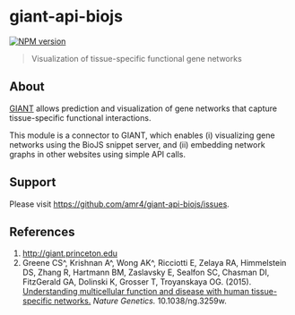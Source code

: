 # giant-api-biojs

[![NPM version](http://img.shields.io/npm/v/giant-api-biojs.svg)](https://www.npmjs.org/package/giant-api-biojs)

> Visualization of tissue-specific functional gene networks

## About

[GIANT](http://giant.princeton.edu) allows prediction and visualization of gene networks that capture tissue-specific functional interactions.

This module is a connector to GIANT, which enables (i) visualizing gene networks using the BioJS snippet server, and (ii) embedding network graphs in other websites using simple API calls.

## Support

Please visit https://github.com/amr4/giant-api-biojs/issues.

## References

1. http://giant.princeton.edu
2. Greene CS^, Krishnan A^, Wong AK^, Ricciotti E, Zelaya RA, Himmelstein DS, Zhang R, Hartmann BM, Zaslavsky E, Sealfon SC, Chasman DI, FitzGerald GA, Dolinski K, Grosser T, Troyanskaya OG. (2015). [Understanding multicellular function and disease with human tissue-specific networks.](http://www.nature.com/ng/journal/v47/n6/full/ng.3259.html) *Nature Genetics.* 10.1038/ng.3259w.
